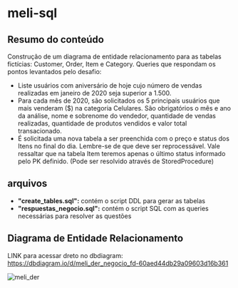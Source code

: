# meli-sql

## Resumo do conteúdo
Construção de um diagrama de entidade relacionamento para as tabelas fictícias: Customer, Order, Item e Category.
Queries que respondam os pontos levantados pelo desafio:
- Liste usuários com aniversário de hoje cujo número de vendas realizadas em janeiro de 2020 seja superior a 1.500.
- Para cada mês de 2020, são solicitados os 5 principais usuários que mais venderam ($) na categoria Celulares. São obrigatórios o mês e ano da análise, nome e sobrenome do vendedor, quantidade de vendas realizadas, quantidade de produtos vendidos e valor total transacionado.
- É solicitada uma nova tabela a ser preenchida com o preço e status dos Itens no final do dia. Lembre-se de que deve ser reprocessável. Vale ressaltar que na tabela Item teremos apenas o último status informado pelo PK definido. (Pode ser resolvido através de StoredProcedure)


## arquivos
- **"create_tables.sql":** contém o script DDL para gerar as tabelas
- **"respuestas_negocio.sql":** contém o script SQL com as queries necessárias para resolver as questões


## Diagrama de Entidade Relacionamento
LINK para acessar dreto no dbdiagram: https://dbdiagram.io/d/meli_der_negocio_fd-60aed44db29a09603d16b361

![meli_der](https://github.com/user-attachments/assets/5c828a07-b8d4-4d6f-b745-875ddab9f7aa)
